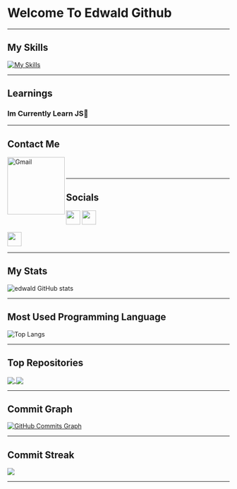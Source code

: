 

# Welcome To Edwald Github
                                                        
--------

## My Skills

<a name="ordered-list">[![My Skills](https://skills.thijs.gg/icons?i=js,css,html,react,scss)](https://skills.thijs.gg) </a>

--------
## Learnings

### Im Currently Learn JS🎉

--------

## Contact Me

<a href="mailto:edwaldpk@gmail.com">
 <img align="left" alt="Gmail" width="130" hight="100" src="https://github.com/Xx-Ashutosh-xX/Xx-Ashutosh-xX/blob/master/assets/icons/gmail.png" />
</a>

<br>
<br>

--------

## Socials


<p align="left"> <a href="https://discord.com/users/Edwald#3143" target="_blank" rel="noreferrer"><img src="https://raw.githubusercontent.com/danielcranney/readme-generator/main/public/icons/socials/discord.svg" width="32" height="32" /></a> <a href="https://www.github.com/edwaldkeeley" target="_blank" rel="noreferrer"><img src="https://raw.githubusercontent.com/danielcranney/readme-generator/main/public/icons/socials/github.svg" width="32" height="32" /></a><p align="left"> <a href="https://www.linkedin.com/in/edwald-pericles-keeley-b2803a " target="_blank" rel="noreferrer"><img src="https://raw.githubusercontent.com/danielcranney/readme-generator/main/public/icons/socials/linkedin.svg" width="32" height="32" /></a></p>


--------

## My Stats

![edwald GitHub stats](https://github-readme-stats.vercel.app/api?username=edwaldkeeley&show_icons=true&theme=radical)

  
--------

## Most Used Programming Language

![Top Langs](https://github-readme-stats.vercel.app/api/top-langs/?username=edwaldkeeley&layout=compact&theme=radical)

--------
## Top Repositories

<a href="https://github.com/edwaldkeeley/Samurai-game-FINISHED">
  <img align="center" src="https://github-readme-stats.vercel.app/api/pin/?username=edwaldkeeley&repo=Samurai-game-FINISHED&theme=radical" />
</a>

<a href="https://github.com/edwaldkeeley/bankist-app">
  <img align="center" src="https://github-readme-stats.vercel.app/api/pin/?username=edwaldkeeley&repo=bankist-app&theme=radical" />
</a>

  
---------
## Commit Graph
  
<a href="http://www.github.com/edwaldkeeley"><img src="https://activity-graph.herokuapp.com/graph?username=edwaldkeeley&bg_color=22272e&color=0891b2&line=facc15&point=0891b2&area_color=22272e&area=true&hide_border=false&custom_title=GitHub%20Commits%20Graph" alt="GitHub Commits Graph" /></a>
  
---------

## Commit Streak

<a href="http://www.github.com/edwaldkeeley"><img src="https://github-readme-streak-stats.herokuapp.com/?user=edwaldkeeley&stroke=64748b&background=000000&ring=f97316&fire=f97316&currStreakNum=64748b&currStreakLabel=f97316&sideNums=64748b&sideLabels=64748b&dates=64748b&hide_border=flase" /></a>
  
---------
  
